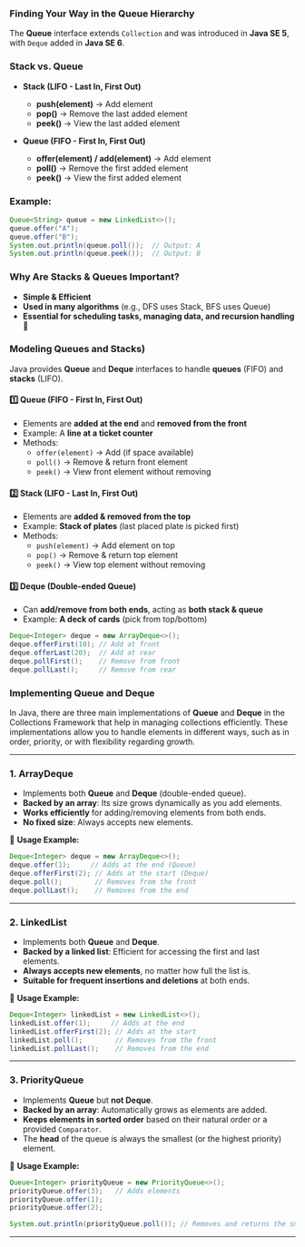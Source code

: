 ### **Finding Your Way in the Queue Hierarchy**  
The **Queue** interface extends `Collection` and was introduced in **Java SE 5**, with `Deque` added in **Java SE 6**.  

### **Stack vs. Queue**  
- **Stack (LIFO - Last In, First Out)**  
  - **push(element)** → Add element  
  - **pop()** → Remove the last added element  
  - **peek()** → View the last added element  

- **Queue (FIFO - First In, First Out)**  
  - **offer(element) / add(element)** → Add element  
  - **poll()** → Remove the first added element  
  - **peek()** → View the first added element  

### **Example:**  
```java
Queue<String> queue = new LinkedList<>();
queue.offer("A");
queue.offer("B");
System.out.println(queue.poll());  // Output: A
System.out.println(queue.peek());  // Output: B
```

### **Why Are Stacks & Queues Important?**  
- **Simple & Efficient**  
- **Used in many algorithms** (e.g., DFS uses Stack, BFS uses Queue)  
- **Essential for scheduling tasks, managing data, and recursion handling** 🚀

### **Modeling Queues and Stacks)**  

Java provides **Queue** and **Deque** interfaces to handle **queues** (FIFO) and **stacks** (LIFO).  

#### **1️⃣ Queue (FIFO - First In, First Out)**
- Elements are **added at the end** and **removed from the front**  
- Example: A **line at a ticket counter**  
- Methods:  
  - `offer(element)` → Add (if space available)  
  - `poll()` → Remove & return front element  
  - `peek()` → View front element without removing  

#### **2️⃣ Stack (LIFO - Last In, First Out)**
- Elements are **added & removed from the top**  
- Example: **Stack of plates** (last placed plate is picked first)  
- Methods:  
  - `push(element)` → Add element on top  
  - `pop()` → Remove & return top element  
  - `peek()` → View top element without removing  

#### **3️⃣ Deque (Double-ended Queue)**
- Can **add/remove from both ends**, acting as **both stack & queue**  
- Example: **A deck of cards** (pick from top/bottom)  
```java
Deque<Integer> deque = new ArrayDeque<>();
deque.offerFirst(10); // Add at front
deque.offerLast(20);  // Add at rear
deque.pollFirst();    // Remove from front
deque.pollLast();     // Remove from rear
```
### **Implementing Queue and Deque**

In Java, there are three main implementations of **Queue** and **Deque** in the Collections Framework that help in managing collections efficiently. These implementations allow you to handle elements in different ways, such as in order, priority, or with flexibility regarding growth.

---

### **1. ArrayDeque**
- Implements both **Queue** and **Deque** (double-ended queue).
- **Backed by an array**: Its size grows dynamically as you add elements.
- **Works efficiently** for adding/removing elements from both ends.
- **No fixed size**: Always accepts new elements.

📌 **Usage Example:**
```java
Deque<Integer> deque = new ArrayDeque<>();
deque.offer(1);     // Adds at the end (Queue)
deque.offerFirst(2); // Adds at the start (Deque)
deque.poll();        // Removes from the front
deque.pollLast();    // Removes from the end
```

---

### **2. LinkedList**
- Implements both **Queue** and **Deque**.
- **Backed by a linked list**: Efficient for accessing the first and last elements.
- **Always accepts new elements**, no matter how full the list is.
- **Suitable for frequent insertions and deletions** at both ends.

📌 **Usage Example:**
```java
Deque<Integer> linkedList = new LinkedList<>();
linkedList.offer(1);     // Adds at the end
linkedList.offerFirst(2); // Adds at the start
linkedList.poll();        // Removes from the front
linkedList.pollLast();    // Removes from the end
```

---

### **3. PriorityQueue**
- Implements **Queue** but **not Deque**.
- **Backed by an array**: Automatically grows as elements are added.
- **Keeps elements in sorted order** based on their natural order or a provided `Comparator`.
- The **head** of the queue is always the smallest (or the highest priority) element.

📌 **Usage Example:**
```java
Queue<Integer> priorityQueue = new PriorityQueue<>();
priorityQueue.offer(3);   // Adds elements
priorityQueue.offer(1);
priorityQueue.offer(2);

System.out.println(priorityQueue.poll()); // Removes and returns the smallest element: 1
```

---









